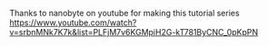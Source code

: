 Thanks to nanobyte on youtube for making this tutorial series
https://www.youtube.com/watch?v=srbnMNk7K7k&list=PLFjM7v6KGMpiH2G-kT781ByCNC_0pKpPN
